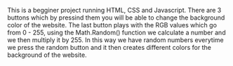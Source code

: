 This is a begginer project running HTML, CSS and Javascript. 
There are 3 buttons which by pressind them you will be able to change the background color of the website.
The last button plays with the RGB values which go from 0 - 255, using the Math.Random() function we calculate a number and we then multiply it by 255.
In this way we have random numbers everytime we press the random button and it then creates different colors for the background of the website.

